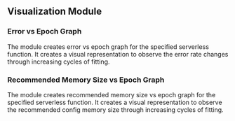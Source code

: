 ## Visualization Module
### Error vs Epoch Graph
The module creates error vs epoch graph for the specified serverless function. It creates a visual representation to observe the error rate changes through increasing cycles of fitting. 
### Recommended Memory Size vs Epoch Graph
The module creates recommended memory size vs epoch graph for the specified serverless function. It creates a visual representation to observe the recommended config memory size through increasing cycles of fitting. 
